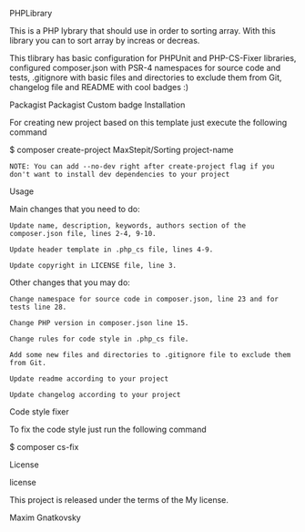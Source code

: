 PHPLibrary 

This is a PHP lybrary that should use in order to sorting array. With this library you can to sort array by increas or decreas.

This tlibrary has basic configuration for PHPUnit and PHP-CS-Fixer libraries, configured composer.json with PSR-4 namespaces for source code and tests, .gitignore with basic files and directories to exclude them from Git, changelog file and README with cool badges :)

Packagist Packagist Custom badge
Installation

For creating new project based on this template just execute the following command

$ composer create-project MaxStepit/Sorting project-name

    NOTE: You can add --no-dev right after create-project flag if you don't want to install dev dependencies to your project

Usage

Main changes that you need to do:

    Update name, description, keywords, authors section of the composer.json file, lines 2-4, 9-10.

    Update header template in .php_cs file, lines 4-9.

    Update copyright in LICENSE file, line 3.

Other changes that you may do:

    Change namespace for source code in composer.json, line 23 and for tests line 28.

    Change PHP version in composer.json line 15.

    Change rules for code style in .php_cs file.

    Add some new files and directories to .gitignore file to exclude them from Git.

    Update readme according to your project

    Update changelog according to your project

Code style fixer

To fix the code style just run the following command

$ composer cs-fix

License

license

This project is released under the terms of the My license.

Maxim Gnatkovsky
